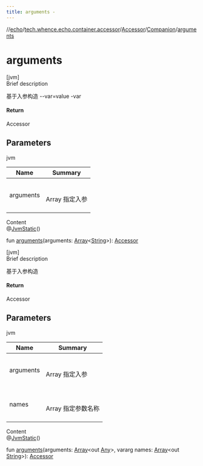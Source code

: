 ```yaml
---
title: arguments -
---
```

//[echo](../../../index.md)/[tech.whence.echo.container.accessor](../../index.md)/[Accessor](../index.md)/[Companion](index.md)/[arguments](arguments.md)



# arguments  
[jvm]  
Brief description  


基于入参构造 --var=value -var



#### Return  


Accessor



## Parameters  
  
jvm  
  
|  Name|  Summary| 
|---|---|
| arguments| <br><br>Array<String> 指定入参<br><br>
  
  
Content  
@[JvmStatic](https://kotlinlang.org/api/latest/jvm/stdlib/kotlin.jvm/-jvm-static/index.html)()  
  
fun [arguments](arguments.md)(arguments: [Array](https://kotlinlang.org/api/latest/jvm/stdlib/kotlin/-array/index.html)<[String](https://kotlinlang.org/api/latest/jvm/stdlib/kotlin/-string/index.html)>): [Accessor](../index.md)  


[jvm]  
Brief description  


基于入参构造



#### Return  


Accessor



## Parameters  
  
jvm  
  
|  Name|  Summary| 
|---|---|
| arguments| <br><br>Array<Any> 指定入参<br><br>
| names| <br><br>Array<out String> 指定参数名称<br><br>
  
  
Content  
@[JvmStatic](https://kotlinlang.org/api/latest/jvm/stdlib/kotlin.jvm/-jvm-static/index.html)()  
  
fun [arguments](arguments.md)(arguments: [Array](https://kotlinlang.org/api/latest/jvm/stdlib/kotlin/-array/index.html)<out [Any](https://kotlinlang.org/api/latest/jvm/stdlib/kotlin/-any/index.html)>, vararg names: [Array](https://kotlinlang.org/api/latest/jvm/stdlib/kotlin/-array/index.html)<out [String](https://kotlinlang.org/api/latest/jvm/stdlib/kotlin/-string/index.html)>): [Accessor](../index.md)  



